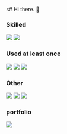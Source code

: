 s# Hi there. 👋

### Skilled

<img src="https://img.shields.io/badge/JAVA-007396?style=flat-squar&logo=java&logoColor=white"> <img src="https://img.shields.io/badge/JavaScript-F7DF1E?style=flat-square&logo=JavaScript&logoColor=white">

### Used at least once
<img src="https://img.shields.io/badge/Solidity-363636?style=flat-square&logo=Solidity&logoColor=white"/> <img src="https://img.shields.io/badge/Kotlin-7F52FF?style=flat-square&logo=Kotlin&logoColor=white"/> <img src="https://img.shields.io/badge/c++-00599C?style=flat-square&logo=cplusplus&logoColor=white"/> 

### Other
<img src="https://img.shields.io/badge/aws-232F3E?style=flat-squar&logo=aws&logoColor=white"> <img src="https://img.shields.io/badge/MySQL-4479A1?style=flat-squar&logo=MySQL&logoColor=white"> <img src="https://img.shields.io/badge/github-181717?style=flat-squar&logo=github&logoColor=white"> 

### portfolio
[<img src="https://img.shields.io/badge/Notion-000000?style=flat-square&logo=Notion&logoColor=white"/>](https://ultra-dodo-86c.notion.site/681a84794ea240c5ae0fe4905d95bd42?pvs=4)
